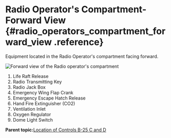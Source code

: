 # Radio Operator's Compartment-Forward View {#radio_operators_compartment_forward_view .reference}

Equipment located in the Radio Operator's compartment facing forward.

![Forward view of the Radio operator's compartment](../images/radio_operators_compartment-forward_view.png "Radio operator's compartment, forward view")

1.  Life Raft Release
2.  Radio Transmitting Key
3.  Radio Jack Box
4.  Emergency Wing Flap Crank
5.  Emergency Escape Hatch Release
6.  Hand Fire Extinguisher \(CO2\)
7.  Ventilation Inlet
8.  Oxygen Regulator
9.  Dome Light Switch

**Parent topic:**[Location of Controls B-25 C and D](../topics/location_of_controls_b_25_c_and_d.md)

